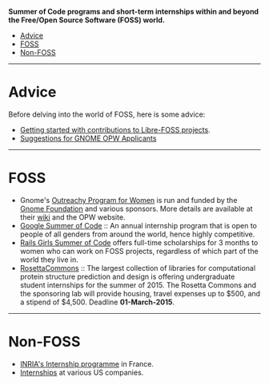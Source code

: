 **Summer of Code programs and short-term internships within and beyond the Free/Open Source Software (FOSS) world.**

* [Advice](#advice)
* [FOSS](#foss)
* [Non-FOSS](#non-foss)

----

# Advice
Before delving into the world of FOSS, here is some advice: 
* [Getting started with contributions to Libre-FOSS projects](http://svaksha.com/post/2012/Contributing-to-Libre-software-projects).
* [Suggestions for GNOME OPW Applicants](http://anteaya.info/blog/2013/03/29/suggestions-for-gnome-opw-applicants/)

----

# FOSS
* Gnome's [Outreachy Program for Women](https://opw.gnome.org/) is run and funded by the [Gnome Foundation](https://www.gnome.org/) and various sponsors. More details are available at their [wiki](https://wiki.gnome.org/Outreachy) and the OPW website.
* [Google Summer of Code](http://www.google-melange.com/gsoc/program/) :: An annual internship program that is open to people of all genders from around the world, hence highly competitive.
* [Rails Girls Summer of Code](http://railsgirlssummerofcode.org/) offers full-time scholarships for 3 months to women who can work on FOSS projects, regardless of which part of the world they live in.
* [RosettaCommons](https://www.rosettacommons.org/about/intern) :: The largest collection of libraries for computational protein structure prediction and design  is offering undergraduate student internships for the summer of 2015. The Rosetta Commons and the sponsoring lab will provide housing, travel expenses up to $500, and a stipend of $4,500. Deadline **01-March-2015**.

----

# Non-FOSS
* [INRIA's Internship programme](https://www.inria.fr/en/research/international-mobility/internships-programme/internships-programme) in France.
* [Internships](http://codingforinterviews.com/internships) at various US companies.
